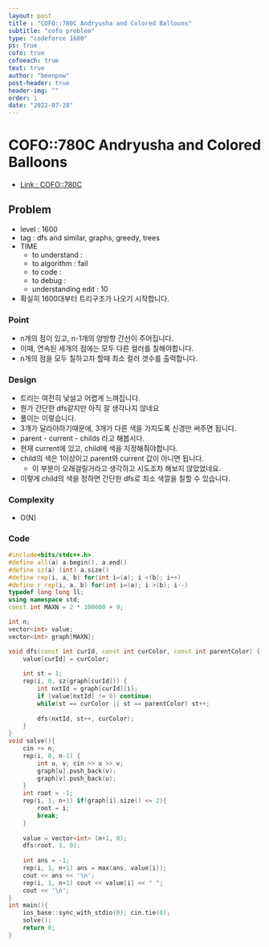 ```yaml
---
layout: post
title : "COFO::780C Andryusha and Colored Balloons"
subtitle: "cofo problem"
type: "codeforce 1600"
ps: true
cofo: true
cofoeach: true
text: true
author: "beenpow"
post-header: true
header-img: ""
order: 1
date: "2022-07-28"
---
```

# COFO::780C Andryusha and Colored Balloons
- [Link : COFO::780C](https://codeforces.com/problemset/problem/780/C)


## Problem 

- level : 1600
- tag : dfs and similar, graphs, greedy, trees
- TIME
  - to understand    : 
  - to algorithm     : fail
  - to code          : 
  - to debug         : 
  - understanding edit :  10
- 확실히 1600대부터 트리구조가 나오기 시작합니다.

### Point
- n개의 점이 있고, n-1개의 양방향 간선이 주어집니다.
- 이때, 연속된 세개의 점에는 모두 다른 컬러를 칠해야합니다.
- n개의 점을 모두 칠하고자 할때 최소 컬러 갯수를 출력합니다.

### Design
- 트리는 여전히 낯설고 어렵게 느껴집니다.
- 뭔가 간단한 dfs같지만 아직 잘 생각나지 않네요
- 풀이는 이렇습니다.
- 3개가 달라야하기때문에, 3개가 다른 색을 가지도록 신경만 써주면 됩니다.
- parent - current - childs 라고 해봅시다.
- 현재 current에 있고, child에 색을 지정해줘야합니다.
- child의 색은 1이상이고 parent와 current 값이 아니면 됩니다.
  - 이 부분이 오래걸릴거라고 생각하고 시도조차 해보지 않았었네요.
- 이렇게 child의 색을 정하면 간단한 dfs로 최소 색깔을 칠할 수 있습니다.

### Complexity
- O(N)

### Code

```cpp
#include<bits/stdc++.h>
#define all(a) a.begin(), a.end()
#define sz(a) (int) a.size()
#define rep(i, a, b) for(int i=(a); i <(b); i++)
#define r_rep(i, a, b) for(int i=(a); i >(b); i--)
typedef long long ll;
using namespace std;
const int MAXN = 2 * 100000 + 9;

int n;
vector<int> value;
vector<int> graph[MAXN];

void dfs(const int curId, const int curColor, const int parentColor) {
    value[curId] = curColor;
    
    int st = 1;
    rep(i, 0, sz(graph[curId])) {
        int nxtId = graph[curId][i];
        if (value[nxtId] != 0) continue;
        while(st == curColor || st == parentColor) st++;
        
        dfs(nxtId, st++, curColor);
    }
}
void solve(){
    cin >> n;
    rep(i, 0, n-1) {
        int u, v; cin >> u >> v;
        graph[u].push_back(v);
        graph[v].push_back(u);
    }
    int root = -1;
    rep(i, 1, n+1) if(graph[i].size() <= 2){
        root = i;
        break;
    }
    
    value = vector<int> (n+1, 0);
    dfs(root, 1, 0);
    
    int ans = -1;
    rep(i, 1, n+1) ans = max(ans, value[i]);
    cout << ans << '\n';
    rep(i, 1, n+1) cout << value[i] << " ";
    cout << '\n';
}
int main(){
    ios_base::sync_with_stdio(0); cin.tie(0);
    solve();
    return 0;
}
```
